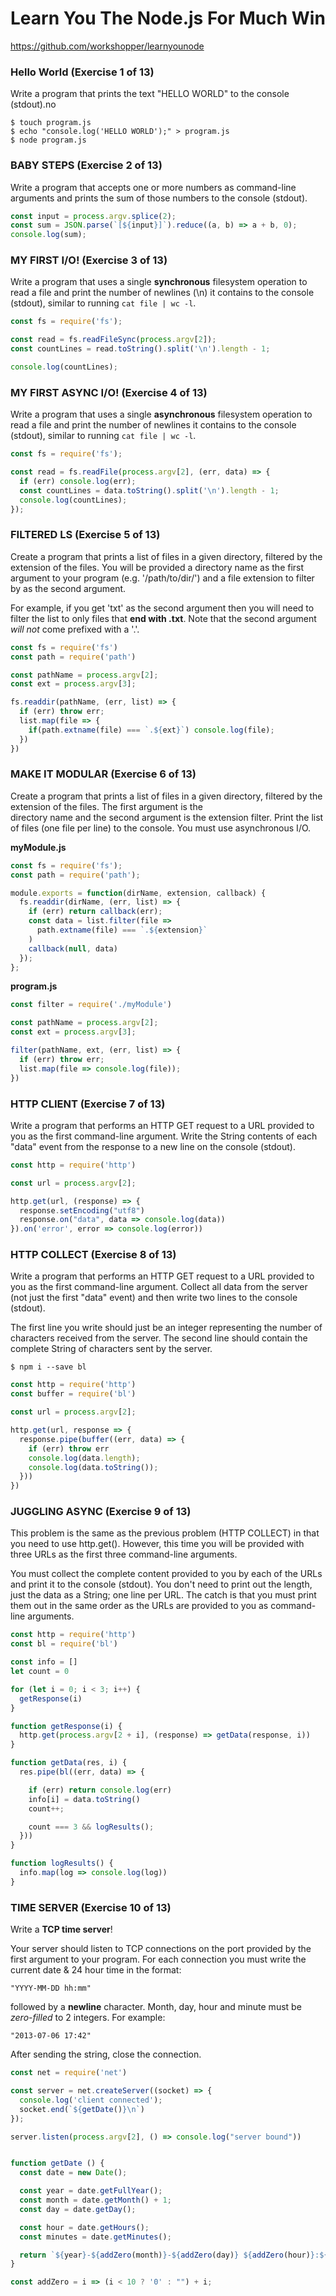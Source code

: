 # Learn You The Node.js For Much Win

https://github.com/workshopper/learnyounode


### Hello World (Exercise 1 of 13)  
Write a program that prints the text "HELLO WORLD" to the console (stdout).no
```shell
$ touch program.js
$ echo "console.log('HELLO WORLD');" > program.js
$ node program.js
```

### BABY STEPS (Exercise 2 of 13)  
Write a program that accepts one or more numbers as command-line arguments and prints the sum of those numbers to the console (stdout).

```javascript
const input = process.argv.splice(2);
const sum = JSON.parse(`[${input}]`).reduce((a, b) => a + b, 0);
console.log(sum);
```

### MY FIRST I/O! (Exercise 3 of 13)  
Write a program that uses a single **synchronous** filesystem operation to read a file and print the number of newlines (\n) it contains to the console (stdout), similar to running `cat file | wc -l`.

```javascript
const fs = require('fs');

const read = fs.readFileSync(process.argv[2]);
const countLines = read.toString().split('\n').length - 1;

console.log(countLines);
```

### MY FIRST ASYNC I/O! (Exercise 4 of 13)  
Write a program that uses a single **asynchronous** filesystem operation to read a file and print the number of newlines it contains to the console (stdout), similar to running `cat file | wc -l`.
```javascript
const fs = require('fs');

const read = fs.readFile(process.argv[2], (err, data) => {
  if (err) console.log(err);
  const countLines = data.toString().split('\n').length - 1;
  console.log(countLines);
});
```

### FILTERED LS (Exercise 5 of 13)
Create a program that prints a list of files in a given directory, filtered by the extension of the files. You will be provided a directory name as the first argument to your program (e.g. '/path/to/dir/') and a file extension to filter by as the second argument.

For example, if you get 'txt' as the second argument then you will need to filter the list to only files that **end with .txt**. Note that the second argument _will not_ come prefixed with a '.'.

```javascript
const fs = require('fs')
const path = require('path')

const pathName = process.argv[2];
const ext = process.argv[3];

fs.readdir(pathName, (err, list) => {
  if (err) throw err;
  list.map(file => {
    if(path.extname(file) === `.${ext}`) console.log(file);
  })
})
```
### MAKE IT MODULAR (Exercise 6 of 13)
 Create a program that prints a list of files in a given directory, filtered by the extension of the files. The first argument is the  
directory name and the second argument is the extension filter. Print the list of files (one file per line) to the console. You must use asynchronous I/O.  

**myModule.js**
```javascript
const fs = require('fs');
const path = require('path');

module.exports = function(dirName, extension, callback) {
  fs.readdir(dirName, (err, list) => {
    if (err) return callback(err);
    const data = list.filter(file =>
      path.extname(file) === `.${extension}`
    )
    callback(null, data)
  });
};
```
**program.js**
```javascript
const filter = require('./myModule')

const pathName = process.argv[2];
const ext = process.argv[3];

filter(pathName, ext, (err, list) => {
  if (err) throw err;
  list.map(file => console.log(file));
})
```

### HTTP CLIENT (Exercise 7 of 13)  
Write a program that performs an HTTP GET request to a URL provided to you as the first command-line argument. Write the String contents of each "data" event from the response to a new line on the console (stdout).

```javascript
const http = require('http')

const url = process.argv[2];

http.get(url, (response) => {
  response.setEncoding("utf8")
  response.on("data", data => console.log(data))
}).on('error', error => console.log(error))
```
### HTTP COLLECT (Exercise 8 of 13)  
Write a program that performs an HTTP GET request to a URL provided to you as the first command-line argument. Collect all data from the server (not just the first "data" event) and then write two lines to the console (stdout).

The first line you write should just be an integer representing the number of characters received from the server. The second line should contain the complete String of characters sent by the server.

```shell
$ npm i --save bl
```

```javascript
const http = require('http')
const buffer = require('bl')

const url = process.argv[2];

http.get(url, response => {
  response.pipe(buffer((err, data) => {
    if (err) throw err
    console.log(data.length);
    console.log(data.toString());
  }))
})
```
### JUGGLING ASYNC (Exercise 9 of 13)
This problem is the same as the previous problem (HTTP COLLECT) in that you need to use http.get(). However, this time you will be provided with three URLs as the first three command-line arguments.

You must collect the complete content provided to you by each of the URLs and print it to the console (stdout). You don't need to print out the length, just the data as a String; one line per URL. The catch is that you must print them out in the same order as the URLs are provided to you as command-line arguments.
```javascript
const http = require('http')
const bl = require('bl')

const info = []
let count = 0

for (let i = 0; i < 3; i++) {
  getResponse(i)
}

function getResponse(i) {
  http.get(process.argv[2 + i], (response) => getData(response, i))
}

function getData(res, i) {
  res.pipe(bl((err, data) => {

    if (err) return console.log(err)
    info[i] = data.toString()
    count++;

    count === 3 && logResults();
  }))
}

function logResults() {
  info.map(log => console.log(log))
}
```
### TIME SERVER (Exercise 10 of 13)  
Write a **TCP time server**!

Your server should listen to TCP connections on the port provided by the first argument to your program. For each connection you must write the current date & 24 hour time in the format:

```
"YYYY-MM-DD hh:mm"
```

followed by a **newline** character. Month, day, hour and minute must be *zero-filled* to 2 integers. For example:

```
"2013-07-06 17:42"
```

After sending the string, close the connection.
```javascript
const net = require('net')

const server = net.createServer((socket) => {
  console.log('client connected');
  socket.end(`${getDate()}\n`)
});

server.listen(process.argv[2], () => console.log("server bound"))


function getDate () {
  const date = new Date();

  const year = date.getFullYear();
  const month = date.getMonth() + 1;
  const day = date.getDay();

  const hour = date.getHours();
  const minutes = date.getMinutes();

  return `${year}-${addZero(month)}-${addZero(day)} ${addZero(hour)}:${addZero(minutes)}`;
}

const addZero = i => (i < 10 ? '0' : "") + i;
```
